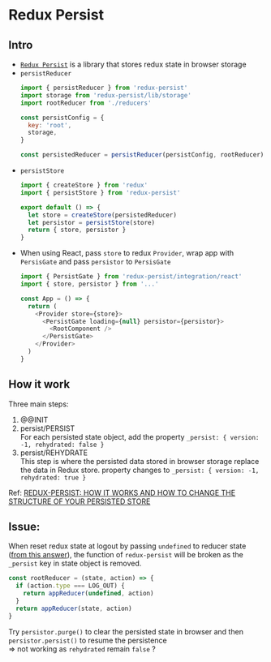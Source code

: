 # Redux Persist
## Intro
- [`Redux Persist`](https://github.com/rt2zz/redux-persist) is a library that stores redux state in browser storage
- `persistReducer`
  ```javascript
  import { persistReducer } from 'redux-persist'
  import storage from 'redux-persist/lib/storage'
  import rootReducer from './reducers'

  const persistConfig = {
    key: 'root',
    storage,
  }

  const persistedReducer = persistReducer(persistConfig, rootReducer)
  ```
- `persistStore`
  ```javascript
  import { createStore } from 'redux'
  import { persistStore } from 'redux-persist'

  export default () => {
    let store = createStore(persistedReducer)
    let persistor = persistStore(store)
    return { store, persistor }
  }
  ```
- When using React, pass `store` to redux `Provider`, wrap app with `PersisGate` and pass `persistor` to `PersisGate`
  ```javascript
  import { PersistGate } from 'redux-persist/integration/react'
  import { store, persistor } from '...'

  const App = () => {
    return (
      <Provider store={store}>
        <PersistGate loading={null} persistor={persistor}>
          <RootComponent />
        </PersistGate>
      </Provider>
    )
  }
  ```
  
## How it work
Three main steps:
1. @@INIT
2. persist/PERSIST  
  For each persisted state object, add the property `_persist: { version: -1, rehydrated: false }`
4. persist/REHYDRATE  
  This step is where the persisted data stored in browser storage replace the data in Redux store. property changes to `_persist: { version: -1, rehydrated: true }`
  
Ref: [REDUX-PERSIST: HOW IT WORKS AND HOW TO CHANGE THE STRUCTURE OF YOUR PERSISTED STORE](https://blog.bam.tech/developer-news/redux-persist-how-it-works-and-how-to-change-the-structure-of-your-persisted-store)
  
  
## Issue:
  When reset redux state at logout by passing `undefined` to reducer state ([from this answer](https://stackoverflow.com/questions/35622588/how-to-reset-the-state-of-a-redux-store)), the function of `redux-persist` will be broken as the `_persist` key in state object is removed.
  ```javascript
  const rootReducer = (state, action) => {
    if (action.type === LOG_OUT) {
      return appReducer(undefined, action)
    }
    return appReducer(state, action)
  }
  ```
  Try `persistor.purge()` to clear the persisted state in browser and then `persistor.persist()` to resume the persistence  
  => not working as `rehydrated` remain `false` ?
  
  
  
